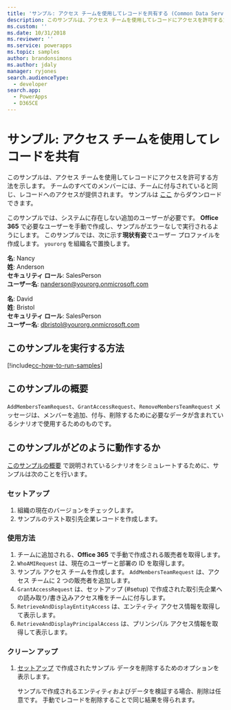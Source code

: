 ```yaml
---
title: 'サンプル: アクセス チームを使用してレコードを共有する (Common Data Service) | Microsoft Docs'
description: このサンプルは、アクセス チームを使用してレコードにアクセスを許可する方法を示します。
ms.custom: ''
ms.date: 10/31/2018
ms.reviewer: ''
ms.service: powerapps
ms.topic: samples
author: brandonsimons
ms.author: jdaly
manager: ryjones
search.audienceType:
  - developer
search.app:
  - PowerApps
  - D365CE
---
```

# <a name="sample-share-a-record-using-an-access-team"></a>サンプル: アクセス チームを使用してレコードを共有

<!-- https://docs.microsoft.com/dynamics365/customer-engagement/developer/sample-share-record-using-access-team -->

このサンプルは、アクセス チームを使用してレコードにアクセスを許可する方法を示します。 チームのすべてのメンバーには、チームに付与されていると同じ、レコードへのアクセスが提供されます。 サンプルは [ここ](https://github.com/Microsoft/PowerApps-Samples/tree/master/cds/orgsvc/C%23/ShareRecordUsingAccessTeam) からダウンロードできます。

このサンプルでは、システムに存在しない追加のユーザーが必要です。 **Office 365** で必要なユーザーを手動で作成し、サンプルがエラーなしで実行されるようにします。 このサンプルでは、次に示す**現状有姿**でユーザー プロファイルを作成します。 `yourorg` を組織名で置換します。

**名**: Nancy<br/>
**姓**: Anderson<br/>
**セキュリティ ロール**: SalesPerson<br/>
**ユーザー名**: nanderson@yourorg.onmicrosoft.com<br/>

**名**: David<br/>
**姓**: Bristol<br/>
**セキュリティ ロール**: SalesPerson<br/>
**ユーザー名**: dbristol@yourorg.onmicrosoft.com<br/>

## <a name="how-to-run-this-sample"></a>このサンプルを実行する方法

[!include[cc-how-to-run-samples](../../includes/cc-how-to-run-samples.md)]

## <a name="what-this-sample-does"></a>このサンプルの概要

`AddMembersTeamRequest`、`GrantAccessRequest`、`RemoveMembersTeamRequest` メッセージは、メンバーを追加、付与、削除するために必要なデータが含まれているシナリオで使用するためのものです。

## <a name="how-this-sample-works"></a>このサンプルがどのように動作するか

[このサンプルの概要](#what-this-sample-does) で説明されているシナリオをシミュレートするために、サンプルは次のことを行います。

### <a name="setup"></a>セットアップ

1. 組織の現在のバージョンをチェックします。
2. サンプルのテスト取引先企業レコードを作成します。

### <a name="demonstrate"></a>使用方法

1. チームに追加される、**Office 365** で手動で作成される販売者を取得します。
1. `WhoAMIRequest` は、現在のユーザーと部署の ID を取得します。
1. サンプル アクセス チームを作成します。 `AddMembersTeamRequest` は、アクセス チームに 2 つの販売者を追加します。
1. `GrantAccessRequest` は、セットアップ (#setup) で作成された取引先企業への読み取り/書き込みアクセス権をチームに付与します。
1. `RetrieveAndDisplayEntityAccess` は、エンティティ アクセス情報を取得して表示します。
1. `RetrieveAndDisplayPrincipalAccess` は、プリンシパル アクセス情報を取得して表示します。

### <a name="clean-up"></a>クリーン アップ

1. [セットアップ](#setup) で作成されたサンプル データを削除するためのオプションを表示します。

    サンプルで作成されるエンティティおよびデータを検証する場合、削除は任意です。 手動でレコードを削除することで同じ結果を得られます。
